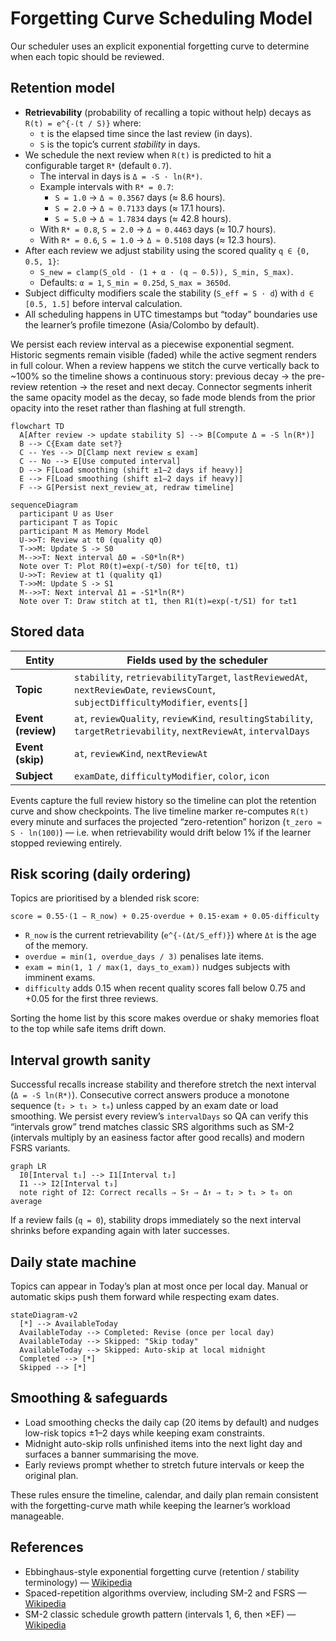 # Forgetting Curve Scheduling Model

Our scheduler uses an explicit exponential forgetting curve to determine when each topic should be reviewed.

## Retention model

- **Retrievability** (probability of recalling a topic without help) decays as `R(t) = e^{-(t / S)}` where:
  - `t` is the elapsed time since the last review (in days).
  - `S` is the topic’s current *stability* in days.
- We schedule the next review when `R(t)` is predicted to hit a configurable target `R*` (default `0.7`).
  - The interval in days is `Δ = -S · ln(R*)`.
  - Example intervals with `R* = 0.7`:
    - `S = 1.0` → `Δ ≈ 0.3567` days (≈ 8.6 hours).
    - `S = 2.0` → `Δ ≈ 0.7133` days (≈ 17.1 hours).
    - `S = 5.0` → `Δ ≈ 1.7834` days (≈ 42.8 hours).
  - With `R* = 0.8`, `S = 2.0` → `Δ ≈ 0.4463` days (≈ 10.7 hours).
  - With `R* = 0.6`, `S = 1.0` → `Δ ≈ 0.5108` days (≈ 12.3 hours).
- After each review we adjust stability using the scored quality `q ∈ {0, 0.5, 1}`:
  - `S_new = clamp(S_old · (1 + α · (q − 0.5)), S_min, S_max)`.
  - Defaults: `α = 1`, `S_min = 0.25d`, `S_max = 3650d`.
- Subject difficulty modifiers scale the stability (`S_eff = S · d`) with `d ∈ [0.5, 1.5]` before interval calculation.
- All scheduling happens in UTC timestamps but “today” boundaries use the learner’s profile timezone (Asia/Colombo by default).

We persist each review interval as a piecewise exponential segment. Historic segments remain visible (faded) while the active segment renders in full colour. When a review happens we stitch the curve vertically back to ~100% so the timeline shows a continuous story: previous decay → the pre-review retention → the reset and next decay. Connector segments inherit the same opacity model as the decay, so fade mode blends from the prior opacity into the reset rather than flashing at full strength.

```mermaid
flowchart TD
  A[After review -> update stability S] --> B[Compute Δ = -S ln(R*)]
  B --> C{Exam date set?}
  C -- Yes --> D[Clamp next review ≤ exam]
  C -- No --> E[Use computed interval]
  D --> F[Load smoothing (shift ±1–2 days if heavy)]
  E --> F[Load smoothing (shift ±1–2 days if heavy)]
  F --> G[Persist next_review_at, redraw timeline]
```

```mermaid
sequenceDiagram
  participant U as User
  participant T as Topic
  participant M as Memory Model
  U->>T: Review at t0 (quality q0)
  T->>M: Update S -> S0
  M-->>T: Next interval Δ0 = -S0*ln(R*)
  Note over T: Plot R0(t)=exp(-t/S0) for t∈[t0, t1)
  U->>T: Review at t1 (quality q1)
  T->>M: Update S -> S1
  M-->>T: Next interval Δ1 = -S1*ln(R*)
  Note over T: Draw stitch at t1, then R1(t)=exp(-t/S1) for t≥t1
```

## Stored data

| Entity | Fields used by the scheduler |
| --- | --- |
| **Topic** | `stability`, `retrievabilityTarget`, `lastReviewedAt`, `nextReviewDate`, `reviewsCount`, `subjectDifficultyModifier`, `events[]` |
| **Event (review)** | `at`, `reviewQuality`, `reviewKind`, `resultingStability`, `targetRetrievability`, `nextReviewAt`, `intervalDays` |
| **Event (skip)** | `at`, `reviewKind`, `nextReviewAt` |
| **Subject** | `examDate`, `difficultyModifier`, `color`, `icon` |

Events capture the full review history so the timeline can plot the retention curve and show checkpoints. The live timeline marker re-computes `R(t)` every minute and surfaces the projected “zero-retention” horizon (`t_zero ≈ S · ln(100)`) — i.e. when retrievability would drift below 1% if the learner stopped reviewing entirely.

## Risk scoring (daily ordering)

Topics are prioritised by a blended risk score:

```
score = 0.55·(1 − R_now) + 0.25·overdue + 0.15·exam + 0.05·difficulty
```

- `R_now` is the current retrievability (`e^{-(Δt/S_eff)}`) where `Δt` is the age of the memory.
- `overdue = min(1, overdue_days / 3)` penalises late items.
- `exam = min(1, 1 / max(1, days_to_exam))` nudges subjects with imminent exams.
- `difficulty` adds 0.15 when recent quality scores fall below 0.75 and +0.05 for the first three reviews.

Sorting the home list by this score makes overdue or shaky memories float to the top while safe items drift down.

## Interval growth sanity

Successful recalls increase stability and therefore stretch the next interval (`Δ = -S ln(R*)`). Consecutive correct answers produce a monotone sequence (`t₂ > t₁ > t₀`) unless capped by an exam date or load smoothing. We persist every review’s `intervalDays` so QA can verify this “intervals grow” trend matches classic SRS algorithms such as SM-2 (intervals multiply by an easiness factor after good recalls) and modern FSRS variants.

```mermaid
graph LR
  I0[Interval t₁] --> I1[Interval t₂]
  I1 --> I2[Interval t₃]
  note right of I2: Correct recalls ⇒ S↑ ⇒ Δ↑ ⇒ t₂ > t₁ > t₀ on average
```

If a review fails (`q = 0`), stability drops immediately so the next interval shrinks before expanding again with later successes.

## Daily state machine

Topics can appear in Today’s plan at most once per local day. Manual or automatic skips push them forward while respecting exam dates.

```mermaid
stateDiagram-v2
  [*] --> AvailableToday
  AvailableToday --> Completed: Revise (once per local day)
  AvailableToday --> Skipped: "Skip today"
  AvailableToday --> Skipped: Auto-skip at local midnight
  Completed --> [*]
  Skipped --> [*]
```

## Smoothing & safeguards

- Load smoothing checks the daily cap (20 items by default) and nudges low-risk topics ±1–2 days while keeping exam constraints.
- Midnight auto-skip rolls unfinished items into the next light day and surfaces a banner summarising the move.
- Early reviews prompt whether to stretch future intervals or keep the original plan.

These rules ensure the timeline, calendar, and daily plan remain consistent with the forgetting-curve math while keeping the learner’s workload manageable.

## References

- Ebbinghaus-style exponential forgetting curve (retention / stability terminology) — [Wikipedia](https://en.wikipedia.org/wiki/Forgetting_curve)
- Spaced-repetition algorithms overview, including SM-2 and FSRS — [Wikipedia](https://en.wikipedia.org/wiki/Spaced_repetition)
- SM-2 classic schedule growth pattern (intervals 1, 6, then ×EF) — [Wikipedia](https://en.wikipedia.org/wiki/SuperMemo#Description)
